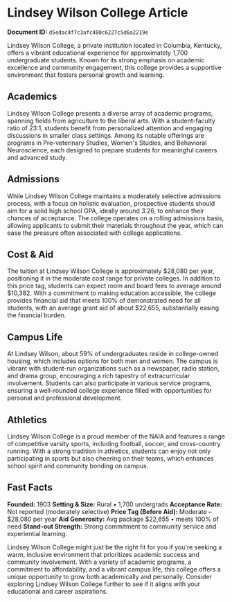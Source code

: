 # Lindsey Wilson College Article

**Document ID:** `d5edac4f7c3afc480c6227c5d6a2219e`

Lindsey Wilson College, a private institution located in Columbia, Kentucky, offers a vibrant educational experience for approximately 1,700 undergraduate students. Known for its strong emphasis on academic excellence and community engagement, this college provides a supportive environment that fosters personal growth and learning.

## Academics
Lindsey Wilson College presents a diverse array of academic programs, spanning fields from agriculture to the liberal arts. With a student-faculty ratio of 23:1, students benefit from personalized attention and engaging discussions in smaller class settings. Among its notable offerings are programs in Pre-veterinary Studies, Women's Studies, and Behavioral Neuroscience, each designed to prepare students for meaningful careers and advanced study.

## Admissions
While Lindsey Wilson College maintains a moderately selective admissions process, with a focus on holistic evaluation, prospective students should aim for a solid high school GPA, ideally around 3.26, to enhance their chances of acceptance. The college operates on a rolling admissions basis, allowing applicants to submit their materials throughout the year, which can ease the pressure often associated with college applications.

## Cost & Aid
The tuition at Lindsey Wilson College is approximately $28,080 per year, positioning it in the moderate cost range for private colleges. In addition to this price tag, students can expect room and board fees to average around $10,382. With a commitment to making education accessible, the college provides financial aid that meets 100% of demonstrated need for all students, with an average grant aid of about $22,655, substantially easing the financial burden.

## Campus Life
At Lindsey Wilson, about 59% of undergraduates reside in college-owned housing, which includes options for both men and women. The campus is vibrant with student-run organizations such as a newspaper, radio station, and drama group, encouraging a rich tapestry of extracurricular involvement. Students can also participate in various service programs, ensuring a well-rounded college experience filled with opportunities for personal and professional development.

## Athletics
Lindsey Wilson College is a proud member of the NAIA and features a range of competitive varsity sports, including football, soccer, and cross-country running. With a strong tradition in athletics, students can enjoy not only participating in sports but also cheering on their teams, which enhances school spirit and community bonding on campus.

## Fast Facts
**Founded:** 1903
**Setting & Size:** Rural • 1,700 undergrads
**Acceptance Rate:** Not reported (moderately selective)
**Price Tag (Before Aid):** Moderate – $28,080 per year
**Aid Generosity:** Avg package $22,655 • meets 100% of need
**Stand-out Strength:** Strong commitment to community service and experiential learning.

Lindsey Wilson College might just be the right fit for you if you're seeking a warm, inclusive environment that prioritizes academic success and community involvement. With a variety of academic programs, a commitment to affordability, and a vibrant campus life, this college offers a unique opportunity to grow both academically and personally. Consider exploring Lindsey Wilson College further to see if it aligns with your educational and career aspirations.
